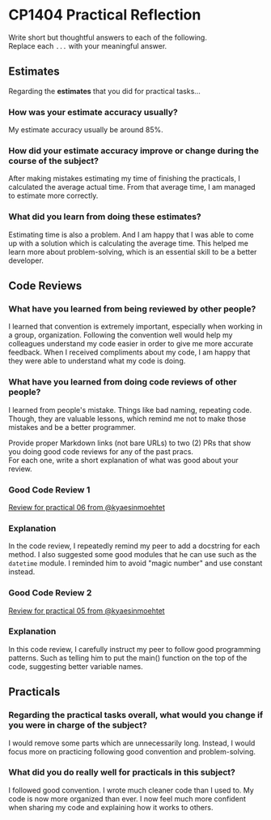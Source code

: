 # CP1404 Practical Reflection

Write short but thoughtful answers to each of the following.  
Replace each `...` with your meaningful answer.

## Estimates

Regarding the **estimates** that you did for practical tasks...

### How was your estimate accuracy usually?

My estimate accuracy usually be around 85%.

### How did your estimate accuracy improve or change during the course of the subject?

After making mistakes estimating my time of finishing the practicals, I calculated the average actual time. From that
average time, I am managed to estimate more correctly.

### What did you learn from doing these estimates?

Estimating time is also a problem. And I am happy that I was able to come up with a solution which is calculating the
average time. This helped me learn more about problem-solving, which is an essential skill to be a better developer.

## Code Reviews

### What have you learned from being reviewed by other people?

I learned that convention is extremely important, especially when working in a group, organization. Following the
convention well would help my colleagues understand my code easier in order to give me more accurate feedback. When I
received compliments about my code, I am happy that they were able to understand what my code is doing.

### What have you learned from doing code reviews of other people?

I learned from people's mistake. Things like bad naming, repeating code. Though, they are valuable lessons, which remind
me not to make those mistakes and be a better programmer.

Provide proper Markdown links (not bare URLs) to two (2) PRs that show you doing good code reviews for any of the past
pracs.  
For each one, write a short explanation of what was good about your review.

### Good Code Review 1

[Review for practical 06 from @kyaesinmoehtet](https://github.com/kyaesinmoehtet/cp1404practicals/pull/2)

### Explanation

In the code review, I repeatedly remind my peer to add a docstring for each method. I also suggested some good modules
that he can use such as the `datetime` module. I reminded him to avoid "magic number" and use constant instead.

### Good Code Review 2

[Review for practical 05 from @kyaesinmoehtet](https://github.com/kyaesinmoehtet/cp1404practicals/pull/1#pullrequestreview-2653100009)

### Explanation

In this code review, I carefully instruct my peer to follow good programming patterns. Such as telling him to put the
main() function on the top of the code, suggesting better variable names.

## Practicals

### Regarding the **practical tasks** overall, what would you change if you were in charge of the subject?

I would remove some parts which are unnecessarily long. Instead, I would focus more on practicing following good
convention and problem-solving.

### What did you do really well for practicals in this subject?

I followed good convention. I wrote much cleaner code than I used to. My code is now more organized than ever. I now
feel much more confident when sharing my code and explaining how it works to others.